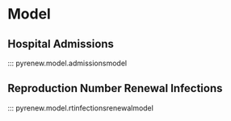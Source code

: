 # Model

## Hospital Admissions

::: pyrenew.model.admissionsmodel

## Reproduction Number Renewal Infections

::: pyrenew.model.rtinfectionsrenewalmodel

